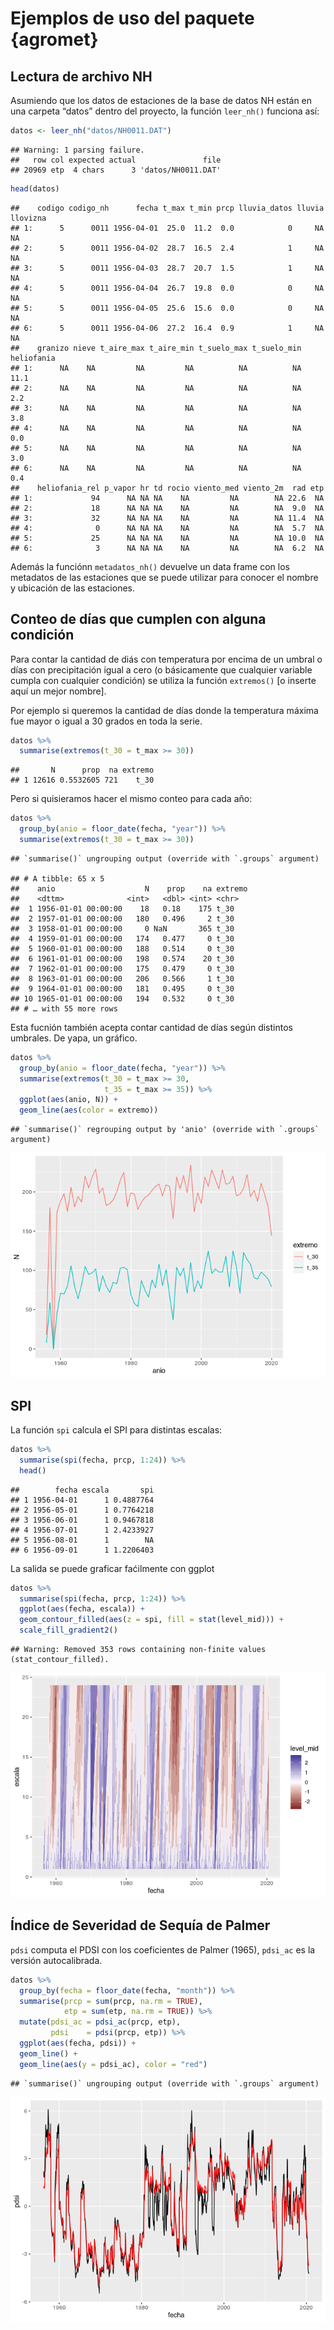 Ejemplos de uso del paquete {agromet}
================

## Lectura de archivo NH

Asumiendo que los datos de estaciones de la base de datos NH están en
una carpeta “datos” dentro del proyecto, la función `leer_nh()` funciona
así:

``` r
datos <- leer_nh("datos/NH0011.DAT")
```

    ## Warning: 1 parsing failure.
    ##   row col expected actual               file
    ## 20969 etp  4 chars      3 'datos/NH0011.DAT'

``` r
head(datos)
```

    ##    codigo codigo_nh      fecha t_max t_min prcp lluvia_datos lluvia llovizna
    ## 1:      5      0011 1956-04-01  25.0  11.2  0.0            0     NA       NA
    ## 2:      5      0011 1956-04-02  28.7  16.5  2.4            1     NA       NA
    ## 3:      5      0011 1956-04-03  28.7  20.7  1.5            1     NA       NA
    ## 4:      5      0011 1956-04-04  26.7  19.8  0.0            0     NA       NA
    ## 5:      5      0011 1956-04-05  25.6  15.6  0.0            0     NA       NA
    ## 6:      5      0011 1956-04-06  27.2  16.4  0.9            1     NA       NA
    ##    granizo nieve t_aire_max t_aire_min t_suelo_max t_suelo_min heliofania
    ## 1:      NA    NA         NA         NA          NA          NA       11.1
    ## 2:      NA    NA         NA         NA          NA          NA        2.2
    ## 3:      NA    NA         NA         NA          NA          NA        3.8
    ## 4:      NA    NA         NA         NA          NA          NA        0.0
    ## 5:      NA    NA         NA         NA          NA          NA        3.0
    ## 6:      NA    NA         NA         NA          NA          NA        0.4
    ##    heliofania_rel p_vapor hr td rocio viento_med viento_2m  rad etp
    ## 1:             94      NA NA NA    NA         NA        NA 22.6  NA
    ## 2:             18      NA NA NA    NA         NA        NA  9.0  NA
    ## 3:             32      NA NA NA    NA         NA        NA 11.4  NA
    ## 4:              0      NA NA NA    NA         NA        NA  5.7  NA
    ## 5:             25      NA NA NA    NA         NA        NA 10.0  NA
    ## 6:              3      NA NA NA    NA         NA        NA  6.2  NA

Además la funciónn `metadatos_nh()` devuelve un data frame con los
metadatos de las estaciones que se puede utilizar para conocer el nombre
y ubicación de las estaciones.

## Conteo de días que cumplen con alguna condición

Para contar la cantidad de diás con temperatura por encima de un umbral
o días con precipitación igual a cero (o básicamente que cualquier
variable cumpla con cualquier condición) se utiliza la función
`extremos()` \[o inserte aquí un mejor nombre\].

Por ejemplo si queremos la cantidad de días donde la temperatura máxima
fue mayor o igual a 30 grados en toda la serie.

``` r
datos %>% 
  summarise(extremos(t_30 = t_max >= 30))
```

    ##       N      prop  na extremo
    ## 1 12616 0.5532605 721    t_30

Pero si quisieramos hacer el mismo conteo para cada año:

``` r
datos %>% 
  group_by(anio = floor_date(fecha, "year")) %>% 
  summarise(extremos(t_30 = t_max >= 30))
```

    ## `summarise()` ungrouping output (override with `.groups` argument)

    ## # A tibble: 65 x 5
    ##    anio                    N    prop    na extremo
    ##    <dttm>              <int>   <dbl> <int> <chr>  
    ##  1 1956-01-01 00:00:00    18   0.18    175 t_30   
    ##  2 1957-01-01 00:00:00   180   0.496     2 t_30   
    ##  3 1958-01-01 00:00:00     0 NaN       365 t_30   
    ##  4 1959-01-01 00:00:00   174   0.477     0 t_30   
    ##  5 1960-01-01 00:00:00   188   0.514     0 t_30   
    ##  6 1961-01-01 00:00:00   198   0.574    20 t_30   
    ##  7 1962-01-01 00:00:00   175   0.479     0 t_30   
    ##  8 1963-01-01 00:00:00   206   0.566     1 t_30   
    ##  9 1964-01-01 00:00:00   181   0.495     0 t_30   
    ## 10 1965-01-01 00:00:00   194   0.532     0 t_30   
    ## # … with 55 more rows

Esta fucnión también acepta contar cantidad de días según distintos
umbrales. De yapa, un gráfico.

``` r
datos %>% 
  group_by(anio = floor_date(fecha, "year")) %>% 
  summarise(extremos(t_30 = t_max >= 30,
                     t_35 = t_max >= 35)) %>% 
  ggplot(aes(anio, N)) +
  geom_line(aes(color = extremo))
```

    ## `summarise()` regrouping output by 'anio' (override with `.groups` argument)

![](ejemplos_files/figure-gfm/extremos-3-1.png)<!-- -->

## SPI

La función `spi` calcula el SPI para distintas escalas:

``` r
datos %>% 
  summarise(spi(fecha, prcp, 1:24)) %>% 
  head()
```

    ##        fecha escala       spi
    ## 1 1956-04-01      1 0.4887764
    ## 2 1956-05-01      1 0.7764218
    ## 3 1956-06-01      1 0.9467818
    ## 4 1956-07-01      1 2.4233927
    ## 5 1956-08-01      1        NA
    ## 6 1956-09-01      1 1.2206403

La salida se puede graficar faćilmente con ggplot

``` r
datos %>% 
  summarise(spi(fecha, prcp, 1:24)) %>% 
  ggplot(aes(fecha, escala)) +
  geom_contour_filled(aes(z = spi, fill = stat(level_mid))) +
  scale_fill_gradient2()
```

    ## Warning: Removed 353 rows containing non-finite values (stat_contour_filled).

![](ejemplos_files/figure-gfm/unnamed-chunk-2-1.png)<!-- -->

## Índice de Severidad de Sequía de Palmer

`pdsi` computa el PDSI con los coeficientes de Palmer (1965), `pdsi_ac`
es la versión autocalibrada.

``` r
datos %>% 
  group_by(fecha = floor_date(fecha, "month")) %>% 
  summarise(prcp = sum(prcp, na.rm = TRUE),
            etp = sum(etp, na.rm = TRUE)) %>% 
  mutate(pdsi_ac = pdsi_ac(prcp, etp),
         pdsi    = pdsi(prcp, etp)) %>% 
  ggplot(aes(fecha, pdsi)) +
  geom_line() +
  geom_line(aes(y = pdsi_ac), color = "red")
```

    ## `summarise()` ungrouping output (override with `.groups` argument)

![](ejemplos_files/figure-gfm/unnamed-chunk-3-1.png)<!-- -->
